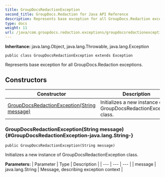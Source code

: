 ```yaml
---
title: GroupDocsRedactionException
second_title: GroupDocs.Redaction for Java API Reference
description: Represents base exception for all GroupDocs.Redaction exceptions.
type: docs
weight: 11
url: /java/com.groupdocs.redaction.exceptions/groupdocsredactionexception/
---
```

**Inheritance:**
java.lang.Object, java.lang.Throwable, java.lang.Exception
```
public class GroupDocsRedactionException extends Exception
```

Represents base exception for all GroupDocs.Redaction exceptions.
## Constructors

| Constructor | Description |
| --- | --- |
| [GroupDocsRedactionException(String message)](#GroupDocsRedactionException-java.lang.String-) | Initializes a new instance of GroupDocsRedactionException class. |
### GroupDocsRedactionException(String message) {#GroupDocsRedactionException-java.lang.String-}
```
public GroupDocsRedactionException(String message)
```


Initializes a new instance of GroupDocsRedactionException class.

**Parameters:**
| Parameter | Type | Description |
| --- | --- | --- |
| message | java.lang.String | Message, describing exception context |

